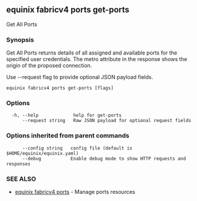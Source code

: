 ## equinix fabricv4 ports get-ports

Get All Ports

### Synopsis

Get All Ports returns details of all assigned and available ports for the specified user credentials. The metro attribute in the response shows the origin of the proposed connection.

Use --request flag to provide optional JSON payload fields.

```
equinix fabricv4 ports get-ports [flags]
```

### Options

```
  -h, --help             help for get-ports
      --request string   Raw JSON payload for optional request fields
```

### Options inherited from parent commands

```
      --config string   config file (default is $HOME/equinix/equinix.yaml)
      --debug           Enable debug mode to show HTTP requests and responses
```

### SEE ALSO

* [equinix fabricv4 ports](equinix_fabricv4_ports.md)	 - Manage ports resources

